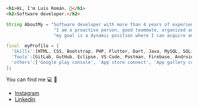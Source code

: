 
```html
<h1>Hi, I'm Luis Román. 👋</h1>
<h2>Software developer.</h2>
```

```java
String AboutMy = "Software developer with more than 4 years of experience."+
                  "I am a proactive person, good teammate, organized and analyzer, "+
                  "my goal is a dynamic position where I can acquire and share my knowledge.";
```

```dart
final  myProfile = {
  'Skills':[HTML, CSS, Bootstrap, PHP, Flutter, Dart, Java, MySQL, SQLite, Swift],
  'Tools':[GitLab, GutHub, Eclipse, VS-Code, Postman, Firebase, Android-Studio, Xcode],
  'others':['Google play console', 'App store connect', 'App gallery connect', 'macOS', 'Windows']  
};
```


You can find me  :computer: :iphone:
- [Instagram](https://instagram.com/rs_luisg)
- [Linkedin](https://www.linkedin.com/in/luis-gerardo-rom%C3%A1n-s%C3%A1nchez-22ba49237)

<!--
**LGAsPen/LGAspen** is a ✨ _special_ ✨ repository because its `README.md` (this file) appears on your GitHub profile.

Here are some ideas to get you started:

- 🔭 I’m currently working on ...
- 🌱 I’m currently learning ...
- 👯 I’m looking to collaborate on ...
- 🤔 I’m looking for help with ...
- 💬 Ask me about ...
- 📫 How to reach me: ...
- 😄 Pronouns: ...
- ⚡ Fun fact: ...
-->
